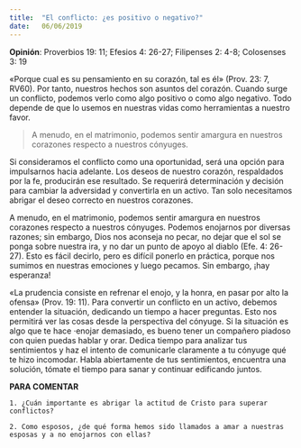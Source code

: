 ```yaml
---
title:  "El conflicto: ¿es positivo o negativo?"
date:   06/06/2019
---
```


**Opinión**: Proverbios 19: 11; Efesios 4: 26-27; Filipenses 2: 4-8; Colosenses 3: 19      
 
«Porque cual es su pensamiento en su corazón, tal es él» (Prov. 23: 7, RV60). Por tanto, nuestros hechos son asuntos del corazón. Cuando surge un conflicto, podemos verlo como algo positivo o como algo negativo. Todo depende de que lo usemos en nuestras vidas como herramientas a nuestro favor. 

> A menudo, en el matrimonio, podemos sentir amargura en nuestros corazones respecto a nuestros cónyuges. 

Si consideramos el conflicto como una oportunidad, será una opción para impulsarnos hacia adelante. Los deseos de nuestro corazón, respaldados por la fe, producirán ese resultado. Se requerirá determinación y decisión para cambiar la adversidad y convertirla en un activo. Tan solo necesitamos abrigar el deseo correcto en nuestros corazones. 

A menudo, en el matrimonio, podemos sentir amargura en nuestros corazones respecto a nuestros cónyuges. Podemos enojarnos por diversas razones; sin embargo, Dios nos aconseja no pecar, no dejar que el sol se ponga sobre nuestra ira, y no dar un punto de apoyo al diablo (Efe. 4: 26-27). Esto es fácil decirlo, pero es difícil ponerlo en práctica, porque nos sumimos en nuestras emociones y luego pecamos. Sin embargo, ¡hay esperanza! 

«La prudencia consiste en refrenar el enojo, y la honra, en pasar por alto la ofensa» (Prov. 19: 11). Para convertir un conflicto en un activo, debemos entender la situación, dedicando un tiempo a hacer preguntas. Esto nos permitirá ver las cosas desde la perspectiva del cónyuge. Si la situación es algo que te hace ·enojar demasiado, es bueno tener un compañero piadoso con quien puedas hablar y orar. Dedica tiempo para analizar tus sentimientos y haz el intento de comunicarle claramente a tu cónyuge qué te hizo incomodar. Habla abiertamente de tus sentimientos, encuentra una solución, tómate el tiempo para sanar y continuar edificando juntos. 

**PARA COMENTAR**

`1. ¿Cuán importante es abrigar la actitud de Cristo para superar conflictos?`

`2. Como esposos, ¿de qué forma hemos sido llamados a amar a nuestras esposas y a no enojarnos con ellas?`